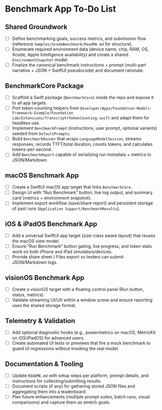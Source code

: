 # Benchmark App To‑Do List

## Shared Groundwork
- [ ] Define benchmarking goals, success metrics, and submission flow (reference `Samples/XcodeBenchmark/ReadMe.md` for structure).
- [ ] Enumerate required environment data (device name, chip, RAM, OS, Xcode, Apple Intelligence availability) and create a shared `EnvironmentSnapshot` model.
- [ ] Finalize the canonical benchmark instructions + prompt (multi-part narrative + JSON + SwiftUI pseudocode) and document rationale.

## BenchmarkCore Package
- [ ] Scaffold a Swift package (`BenchmarkCore`) inside the repo and expose it to all app targets.
- [ ] Port token-counting helpers from `Developer/Apps/Foundation-Models-Framework-Example/Foundation Lab/Extensions/Transcript+TokenCounting.swift` and adapt them for headless use.
- [ ] Implement `BenchmarkPrompt` (instructions, user prompt, optional variants) seeded from `DefaultPrompts`.
- [ ] Build `BenchmarkRunner` that wraps `LanguageModelSession`, streams responses, records TTFT/total duration, counts tokens, and calculates tokens-per-second.
- [ ] Add `BenchmarkReport` capable of serializing run metadata + metrics to JSON/Markdown.

## macOS Benchmark App
- [ ] Create a SwiftUI macOS app target that links `BenchmarkCore`.
- [ ] Design UI with “Run Benchmark” button, live log output, and summary card (metrics + environment snapshot).
- [ ] Implement export workflow (save/share report) and persistent storage of past runs (`Application Support/BenchmarkResults`).

## iOS & iPadOS Benchmark App
- [ ] Add a universal SwiftUI app target (size-class aware layout) that reuses the macOS view model.
- [ ] Ensure “Run Benchmark” button gating, live progress, and token stats work on both iPhone and iPad simulators/devices.
- [ ] Provide share sheet / Files export so testers can submit JSON/Markdown logs.

## visionOS Benchmark App
- [ ] Create a visionOS target with a floating control panel (Run button, status, metrics).
- [ ] Validate streaming UI/UX within a window scene and ensure reporting uses the shared storage format.

## Telemetry & Validation
- [ ] Add optional diagnostic hooks (e.g., powermetrics on macOS, MetricKit on iOS/iPadOS) for advanced users.
- [ ] Create automated UI tests or previews that fire a mock benchmark to guard UI regressions without invoking the real model.

## Documentation & Tooling
- [ ] Update `README.md` with setup steps per platform, prompt details, and instructions for collecting/submitting results.
- [ ] Document scripts (if any) for gathering stored JSON files and aggregating them into a leaderboard.
- [ ] Plan future enhancements (multiple prompt suites, batch runs, visual comparisons) and capture them as stretch goals.
